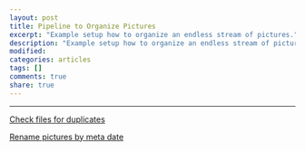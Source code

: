 ```yaml
---
layout: post
title: Pipeline to Organize Pictures
excerpt: "Example setup how to organize an endless stream of pictures."
description: "Example setup how to organize an endless stream of pictures."
modified:
categories: articles
tags: []
comments: true
share: true
---
```


---
[Check files for duplicates](_posts/blog/2017-06-07-duplicate-files.md)

[Rename pictures by meta date](_posts/blog/2017-06-07-rename-pictures-by-date.md)
